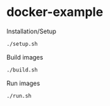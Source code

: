 docker-example
==============


Installation/Setup
```bash
./setup.sh
```

Build images
```bash
./build.sh
```

Run images
```bash
./run.sh
```
